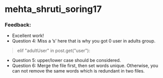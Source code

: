 # mehta_shruti_soring17
### Feedback:
- Excellent work!
- Question 4: Miss a ’s’ here that is why you got 0 user in adults group.<br>

> elif "adultUser" in post.get("user"):
- Question 5: upper/lower case should be considered.
- Question 6: Merge the file first, then set words unique. Otherwise, you can not remove the same words which is redundant in two files.
